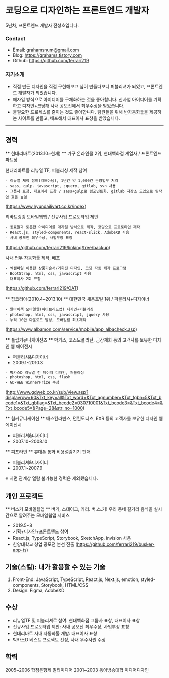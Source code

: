 # 코딩으로 디자인하는 프론트엔드 개발자

5년차, 프론트엔드 개발자 전성호입니다.

### Contact

-   Email: grahamsnum@gmail.com
-   Blog: https://grahams.tistory.com
-   Github: https://github.com/ferrari219

### 자기소개

-   직접 만든 디자인을 직접 구현해보고 싶어 만들다보니 퍼블리셔가 되었고, 프론트엔드 개발자가 되었습니다.
-   애자일 방식으로 아이디어를 구체화하는 것을 좋아합니다. 신사업 아이디어를 기획하고 디자인+코딩해 사내 공모전에서 최우수상을 받았습니다.
-   불필요한 프로세스를 줄이는 것도 좋아합니다. 팀원들을 위해 반자동화툴을 제공하는 사이트를 만들고, 배포해서 대표이사 표창을 받았습니다.

---

## 경력

** 현대리바트(2013.10~현재) **
가구 온라인몰 2위, 현대백화점 계열사 / 프론트엔드 파트장

현대리바트몰 리뉴얼 TF, 퍼블리싱 제작 참여

```
- 리뉴얼 제작 참여(리드아님), 1년간 약 1,000건 운영업무 처리
- sass, gulp. javascript, jquery, gitlab, svn 사용
- 그룹사 표창, 대표이사 표창 / sass+gulp로 컴포넌트화, gitlab 저장소 도입으로 팀작업 효율 높임
```

(https://www.hyundailivart.co.kr/index)

리바트링킹 모바일웹앱 / 신규사업 프로토타입 제안

```
- 동료들과 토론한 아이디어를 애자일 방식으로 제작, 코딩으로 프로토타입 제작
- React.js, styled-components, react-slick, AdobeXD 사용
- 사내 공모전 최우수상, 사업부장 표창
```

(https://github.com/ferrari219/linking/tree/backup)

사내 업무 자동화툴 제작, 배포

```
- 엑셀파일 이용한 상품기술서/기획전 디자인, 코딩 자동 제작 프로그램
- BootStrap. html, css, javascript 사용
- 대표이사 2회 표창
```

(https://github.com/ferrari219/OAT)

** 잡코리아(2010.4~2013.10) **
대한민국 채용포털 1위 / 퍼블리셔+디자이너

```
- 알바비책 모바일웹(하이브리드앱) 디자인+퍼블리싱
- photoshop, html, css, javascript, jquery 사용
- 누적 10만 다운로드 달성, 모바일웹 최초제작
```

(https://www.albamon.com/service/mobile/app_albacheck.asp)

** 플립커뮤니케이션즈 **
박카스, 코스모폴리탄, 금강제화 등의 고객사를 보유한 디자인 웹 에이전시

-   퍼블리셔&디자이너
-   2009.1~2010.3

```
- 박카스D 리뉴얼 전 페이지 디자인, 퍼블리싱
- photoshop, html, css, flash
- GD-WEB WinnerPrize 수상
```

(http://www.gdweb.co.kr/sub/view.asp?displayrow=60&Txt_key=all&Txt_word=&Txt_agnumber=&Txt_fgbn=5&Txt_bcode1=&Txt_gbflag=&Txt_bcode2=030710001&Txt_bcode3=&Txt_bcode4=&Txt_bcode5=&Page=28&str_no=1000)

** 힘커뮤니케이션 **
배스킨라빈스, 던킨도너츠, EXR 등의 고객사를 보유한 디자인 웹 에이전시

-   퍼블리셔&디자이너
-   2007.10~2008.10

** 피포라인 **
휴대폰 통화 비용절감기기 판매

-   퍼블리셔&디자이너
-   2007.1~2007.9

※ 지면 관계상 열람 불가능한 경력은 제외했습니다.

## 개인 프로젝트

** 버스커 모바일웹앱 **
버거, 스테이크, 커리. 버.스.커! 우리 동네 길거리 음식을 실시간으로 알려주는 모바일웹앱 서비스

-   2019.5~8
-   기획+디자인+프론트엔드 참여
-   React.js, TypeScript, Storybook, SketchApp, invision 사용
-   한양대학교 창업 공모전 본선 진출
    (https://github.com/ferrari219/busker-app-ts)

## 기술(스킬): 내가 활용할 수 있는 기술

1. Front-End: JavaScript, TypeScript, React.js, Next.js, emotion, styled-components, Storybook, HTML/CSS
2. Design: Figma, AdobeXD

## 수상

-   리뉴얼TF 및 퍼블리셔로 참여: 현대백화점 그룹사 표창, 대표이사 표창
-   신규사업 프로토타입 제안: 사내 공모전 최우수상, 사업부장 표창
-   현대리바트 사내 자동화툴 개발: 대표이사 표창
-   박카스D 베스트 프로젝트 선정, 사내 우수사원 수상

## 학력

2005~2006 학점은행제 멀티미디어
2001~2003 동아방송대학 미디어디자인
